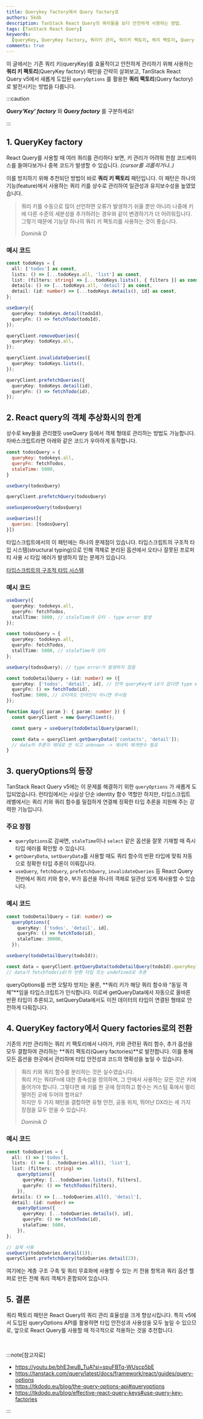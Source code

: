 ```yaml
---
title: Querykey factory에서 Query factory로
authors: 5kdk
description: TanStack React Query의 쿼리들을 보다 안전하게 사용하는 방법.
tags: [TanStack React Query]
keywords:
  [queryKey, QueryKey factory, 쿼리키 관리, 쿼리키 팩토리, 쿼리 팩토리, Query factory]
comments: true
---
```


이 글에서는 기존 쿼리 키(queryKey)를 효율적이고 안전하게 관리하기 위해 사용하는 **쿼리 키 팩토리**(QueryKey factory) 패턴을 간략히 살펴보고, TanStack React Query v5에서 새롭게 도입된 `queryOptions` 를 활용한 **쿼리 팩토리**(Query factory)로 발전시키는 방법을 다룹니다.

<!--truncate-->


:::caution

***Query'Key' factory*** 와 ***Query factory*** 를 구분하세요!

:::


## 1. QueryKey factory

React Query를 사용할 때 여러 쿼리를 관리하다 보면, 키 관리가 어려워 한참 코드베이스를 들여다보거나 중복 코드가 발생할 수 있습니다. *(cursor를 괴롭히거나..)*

이를 방지하기 위해 추천되던 방법이 바로 **쿼리 키 팩토리** 패턴입니다. 이 패턴은 하나의 기능(feature)에서 사용하는 쿼리 키를 상수로 관리하여 일관성과 유지보수성을 높였었습니다.

> 쿼리 키를 수동으로 많이 선언하면 오류가 발생하기 쉬울 뿐만 아니라 나중에 키에 다른 수준의 세분성을 추가하려는 경우와 같이 변경하기가 더 어려워집니다. 그렇기 때문에 기능당 하나의 쿼리 키 팩토리를 사용하는 것이 좋습니다.
>
> *Dominik D*

### 예시 코드

```ts title="typescript"
const todoKeys = {
  all: ['todos'] as const,
  lists: () => [...todoKeys.all, 'list'] as const,
  list: (filters: string) => [...todoKeys.lists(), { filters }] as const,
  details: () => [...todoKeys.all, 'detail'] as const,
  detail: (id: number) => [...todoKeys.details(), id] as const,
};

useQuery({
  queryKey: todoKeys.detail(todoId),
  queryFn: () => fetchTodo(todoId),
});

queryClient.removeQueries({
  queryKey: todoKeys.all,
});

queryClient.invalidateQueries({
  queryKey: todoKeys.lists(),
});

queryClient.prefetchQueries({
  queryKey: todoKeys.detail(id),
  queryFn: () => fetchTodo(id),
});
```

## 2. React query의 객체 추상화시의 한계

상수로 key들을 관리했듯 useQuery 등에서 객체 형태로 관리하는 방법도 가능합니다. 자바스크립트라면 아래와 같은 코드가 우아하게 동작합니다.

```js title="javascript"
const todosQuery = {
  queryKey: todokeys.all,
  queryFn: fetchTodos,
  staleTime: 5000,
}

useQuery(todosQuery)

queryClient.prefetchQuery(todosQuery)

useSuspenseQuery(todosQuery)

useQueries([{
  queries: [todosQuery]
}])
```

타입스크립트에서의 이 패턴에는 하나의 문제점이 있습니다. 타입스크립트의 구조적 타입 시스템(structural typing)으로 인해 객체로 분리된 옵션에서 오타나 잘못된 프로퍼티 사용 시 타입 에러가 발생하지 않는 문제가 있습니다.

[타입스크립트의 구조적 타입 시스템](https://5kdk.github.io/blog/2024/04/04/index-signatures-and-duck-typing#%EB%8D%95-%ED%83%80%EC%9D%B4%ED%95%91%EA%B3%BC-objectkeys%EC%9D%98-%EC%83%81%EA%B4%80%EA%B4%80%EA%B3%84)


### 예시 코드

```ts title="typescript"
useQuery({
  queryKey: todokeys.all,
  queryFn: fetchTodos,
  stallTime: 5000, // staleTime의 오타 - type error 발생
});

const todosQuery = {
  queryKey: todokeys.all,
  queryFn: fetchTodos,
  stallTime: 5000, // staleTime의 오타 
};

useQuery(todosQuery); // type error가 발생하지 않음
```

```ts
const todoDetailQuery = (id: number) => ({
  queryKey: ['todos', 'detail', id], // 만약 queryKey에 id가 없다면 type error
  queryFn: () => fetchTodo(id),
  fooTime: 5000, // 오타여도 인라인이 아니면 무시됨
});

function App({ param }: { param: number }) {
  const queryClient = new QueryClient();

  const query = useQuery(todoDetailQuery(param)); 

  const data = queryClient.getQueryData(['contacts', 'detail']);
  // data의 추론이 제대로 안 되고 unknown -> 제네릭 매개변수 필요
}
```

## 3. queryOptions의 등장

TanStack React Query v5에는 이 문제를 해결하기 위한 `queryOptions` 가 새롭게 도입되었습니다. 런타임에서는 사실상 단순 identity 함수 역할만 하지만, 타입스크립트 레벨에서는 쿼리 키와 쿼리 함수를 밀접하게 연결해 정확한 타입 추론을 지원해 주는 강력한 기능입니다.

### 주요 장점

- `queryOptions`로 감싸면, `staleTime`이나 `select` 같은 옵션을 잘못 기재할 때 즉시 타입 에러를 확인할 수 있습니다.
- `getQueryData`, `setQueryData`를 사용할 때도 쿼리 함수의 반환 타입에 맞춰 자동으로 정확한 타입 추론이 이뤄집니다.
- `useQuery`, `fetchQuery`, `prefetchQuery`, `invalidateQueries` 등 React Query 전반에서 쿼리 키와 함수, 부가 옵션을 하나의 객체로 일관성 있게 재사용할 수 있습니다.


### 예시 코드

```ts
const todoDetailQuery = (id: number) =>
  queryOptions({
    queryKey: ['todos', 'detail', id],
    queryFn: () => fetchTodo(id),
    staleTime: 30000,
  });

useQuery(todoDetailQuery(todoId));

const data = queryClient.getQueryData(todoDetailQuery(todoId).queryKey);
// data가 fetchTodo(id)의 반환 타입 또는 undefined로 추론
```
queryOptions를 쓰면 오탈자 방지는 물론, **쿼리 키가 해당 쿼리 함수와 “동일 객체”**임을 타입스크립트가 인식합니다. 이로써 getQueryData에서 자동으로 올바른 반환 타입이 추론되고, setQueryData에서도 이전 데이터의 타입이 연결된 형태로 안전하게 다뤄집니다.



## 4. QueryKey factory에서 Query factories로의 전환

기존의 키만 관리하는 쿼리 키 팩토리에서 나아가, 키와 관련된 쿼리 함수, 추가 옵션을 모두 결합하여 관리하는 **쿼리 팩토리(Query factories)**로 발전합니다. 이를 통해 모든 옵션을 한곳에서 관리하며 타입 안전성과 코드의 명확성을 높일 수 있습니다.

> 쿼리 키와 쿼리 함수를 분리하는 것은 실수였습니다.  
> 쿼리 키는 쿼리Fn에 대한 종속성을 정의하며, 그 안에서 사용하는 모든 것은 키에 들어가야 합니다. 그렇다면 왜 키를 한 곳에 정의하고 함수는 커스텀 훅에서 멀리 떨어진 곳에 두어야 할까요?  
> 하지만 두 가지 패턴을 결합하면 유형 안전, 공동 위치, 뛰어난 DX라는 세 가지 장점을 모두 얻을 수 있습니다. 
> 
> *Dominik D*

### 예시 코드

```ts
const todoQueries = {
  all: () => ['todos'],
  lists: () => [...todoQueries.all(), 'list'],
  list: (filters: string) =>
    queryOptions({
      queryKey: [...todoQueries.lists(), filters],
      queryFn: () => fetchTodos(filters),
    }),
  details: () => [...todoQueries.all(), 'detail'],
  detail: (id: number) =>
    queryOptions({
      queryKey: [...todoQueries.details(), id],
      queryFn: () => fetchTodo(id),
      staleTime: 5000,
    }),
};

// 실제 사용
useQuery(todoQueries.detail(1));
queryClient.prefetchQuery(todoQueries.detail(2));
```

여기에는 계층 구조 구축 및 쿼리 무효화에 사용할 수 있는 키 전용 항목과 쿼리 옵션 헬퍼로 만든 전체 쿼리 객체가 혼합되어 있습니다.



## 5. 결론

쿼리 팩토리 패턴은 React Query의 쿼리 관리 효율성을 크게 향상시킵니다. 특히 v5에서 도입된 queryOptions API를 활용하면 타입 안전성과 사용성을 모두 높일 수 있으므로, 앞으로 React Query를 사용할 때 적극적으로 적용하는 것을 추천합니다.


<br />

:::note[참고자료]

- https://youtu.be/bhE3wuB_TuA?si=spuFBTq-WUscp5bE
- https://tanstack.com/query/latest/docs/framework/react/guides/query-options
- https://tkdodo.eu/blog/the-query-options-api#queryoptions
- https://tkdodo.eu/blog/effective-react-query-keys#use-query-key-factories

:::

